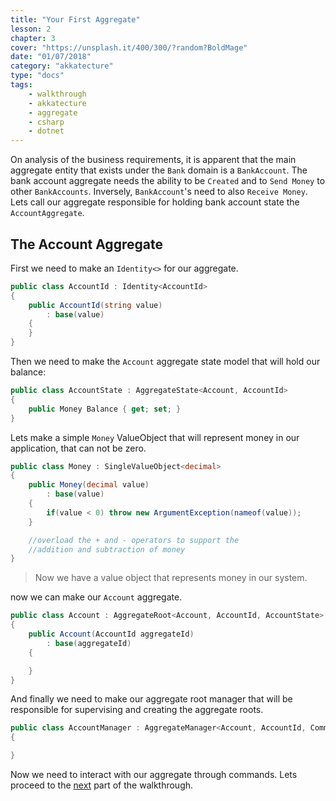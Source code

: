 ```yaml
---
title: "Your First Aggregate"
lesson: 2
chapter: 3
cover: "https://unsplash.it/400/300/?random?BoldMage"
date: "01/07/2018"
category: "akkatecture"
type: "docs"
tags:
    - walkthrough
    - akkatecture
    - aggregate
    - csharp
    - dotnet
---
```

On analysis of the business requirements, it is apparent that the main aggregate entity that exists under the `Bank` domain is a `BankAccount`. The bank account aggregate needs the ability to be `Created` and to `Send Money` to other `BankAccounts`. Inversely, `BankAccount`'s need to also `Receive Money`. Lets call our aggregate responsible for holding bank account state the `AccountAggregate`.

## The Account Aggregate

First we need to make an `Identity<>` for our aggregate.

```csharp
public class AccountId : Identity<AccountId>
{
    public AccountId(string value)
        : base(value)
    {
    }
}
```

Then we need to make the `Account` aggregate state model that will hold our balance:

```csharp
public class AccountState : AggregateState<Account, AccountId>
{
    public Money Balance { get; set; }
}
```

Lets make a simple `Money` ValueObject<decimal> that will represent money in our application, that can not be zero.

```csharp
public class Money : SingleValueObject<decimal>
{
    public Money(decimal value)
        : base(value)
    {
        if(value < 0) throw new ArgumentException(nameof(value));
    }

    //overload the + and - operators to support the 
    //addition and subtraction of money
}
```

> Now we have a value object that represents money in our system.

now we can make our `Account` aggregate.

```csharp
public class Account : AggregateRoot<Account, AccountId, AccountState>
{
    public Account(AccountId aggregateId)
        : base(aggregateId)
    {

    }
}
```

And finally we need to make our aggregate root manager that will be responsible for supervising and creating the aggregate roots.

```csharp
public class AccountManager : AggregateManager<Account, AccountId, Command<Account, AccountId>> 
{

}
```

Now we need to interact with our aggregate through commands. Lets proceed to the [next](/docs/your-first-commands) part of the walkthrough.
